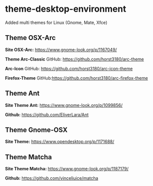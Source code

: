 # theme-desktop-environment
Added multi themes for Linux (Gnome, Mate, Xfce)

## Theme OSX-Arc
**Site OSX-Arc:**
https://www.gnome-look.org/p/1167049/

**Theme Arc-Classic**
GitHub: https://github.com/horst3180/arc-theme

**Arc-Icon**
GitHub: https://github.com/horst3180/arc-icon-theme

**Firefox-Theme**
GitHub:https://github.com/horst3180/arc-firefox-theme

## Theme Ant
**Site Theme Ant:**
https://www.gnome-look.org/p/1099856/

**Github:**
https://github.com/EliverLara/Ant

## Theme Gnome-OSX
**Site Theme:**
https://www.opendesktop.org/p/1171688/

## Theme Matcha
**Site Theme Matcha:**
https://www.gnome-look.org/p/1187179/

**Github:**
https://github.com/vinceliuice/matcha
